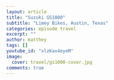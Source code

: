```yaml
---
layout: article
title: "Suzuki GS1000"
subtitle: "Limey Bikes, Austin, Texas"
categories: episode travel
excerpt: ""
author: matthey
tags: []
youtube_id: "xlzKax4eyeM"
image:
  cover: travel/gs1000-cover.jpg
comments: true
---
```

